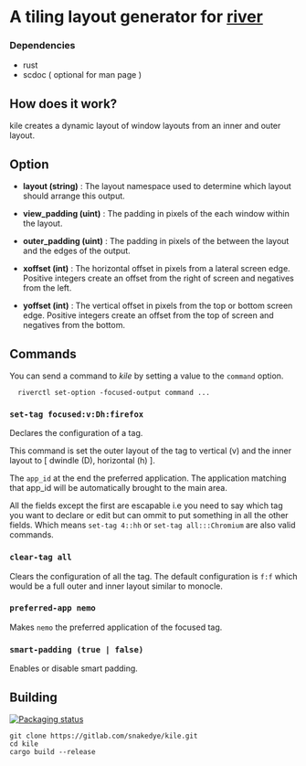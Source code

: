 # A tiling layout generator for [river](https://github.com/ifreund/river)

### Dependencies
- rust
- scdoc ( optional for man page )

## How does it work?

kile creates a dynamic layout of window layouts from an inner and outer layout.

## Option
- **layout (string)** :
The layout namespace used to determine which layout should arrange this output.

- **view_padding (uint)** :
	The padding in pixels of the each window within the layout.

- **outer_padding (uint)** :
	The padding in pixels of the between the layout and the edges of the output.

- **xoffset (int)** :
	The horizontal offset in pixels from a lateral screen edge.
	Positive integers create an offset from 
	the right of screen and negatives from the left.

- **yoffset (int)** :
	The vertical offset in pixels from the top or bottom screen edge.
	Positive integers create an offset from 
	the top of screen and negatives from the bottom.

## Commands

You can send a command to *kile* by setting a value to the `command` option.

```shell
  riverctl set-option -focused-output command ...
```

### `set-tag focused:v:Dh:firefox`

Declares the configuration of a tag.

This command is set the outer layout of the tag to vertical (v)
and the inner layout to [ dwindle (D), horizontal (h) ].

The `app_id` at the end the preferred application. The application matching that app_id
will be automatically brought to the main area.

All the fields except the first are escapable i.e you need to say 
which tag you want to declare or edit but can ommit to put something in
all the other fields. Which means `set-tag 4::hh`
or `set-tag all:::Chromium` are also valid commands.

### `clear-tag all`

Clears the configuration of all the tag.
The default configuration is `f:f` which would be 
a full outer and inner layout similar to monocle.

### `preferred-app nemo`

Makes `nemo` the preferred application of the focused tag.

### `smart-padding (true | false)`

Enables or disable smart padding.

## Building

[![Packaging status](https://repology.org/badge/vertical-allrepos/kile-wl.svg)](https://repology.org/project/kile-wl/versions)

```shell
git clone https://gitlab.com/snakedye/kile.git
cd kile
cargo build --release
```
